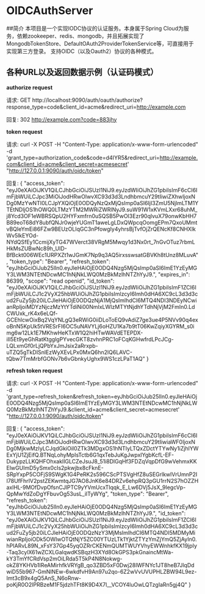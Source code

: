 # OIDCAuthServer
##简介
本项目是一个实现IODC协议的认证服务。本身属于Spring Cloud为服务，依赖zookeeper、redis、mongodb，并且拓展实现了MongodbTokenStore、DefaultOAuth2ProviderTokenService等，可直接用于实现第三方登录。
支持OIDC（以及Oauth2）协议的各种模式。

## 各种URL以及返回数据示例（认证码模式）

**authorize request**

请求: GET  http://localhost:9090/auth/oauth/authorize?response_type=code&client_id=acme&redirect_uri=http://example.com

回复: 302  http://example.com?code=883jhy

**token request**

请求: curl -X POST -H "Content-Type: application/x-www-form-urlencoded" -d 'grant_type=authorization_code&code=d4IYR5&redirect_uri=http://example.com&client_id=acme&client_secret=acmesecret' "http://127.0.0.1:9090/auth/oidc/token"

回复: {
  "access_token": "eyJ0eXAiOiJKV1QiLCJhbGciOiJSUzI1NiJ9.eyJzdWIiOiJhZG1pbiIsImF6cCI6ImFjbWUiLCJpc3MiOiJodHRwOlwvXC93d3d3LndhbmcuY29tIiwiZXhwIjoxNDg0MzYwNTI0LCJpYXQiOjE0ODQyNzQxMjQsImp0aSI6IjI3ZmU5NjlmLTM1YTEtNDljOS1hOWQ0LTMzYTM2MWRiZWRlNyJ9.suW91W1xKVmLXxr68uhM_j8Ycd3OF1eWBRSQpU2HYFxmfrn0uSQSB5PwOI3Ezr90qlvuX79onwKbHH7B89eoT68dY8ubfQNJr0wjeYUGmT1aweLgLDxQWpcqOomgEPm7QxoUMmtvBQIeYmEi86FZw9BEUzOLIqGC3nPfowgIy4yhrsBjTvfOjZrQENcKf8CNHXlkWv5lkEYOd-NYdQSfEy1CcmijXyTG47WVerct38VRgM5Mwqy1d3Nx0rt_7nGvOTuz7rbmLHkMsZUBwNc89h_UID-BfBckt006WEc1URPXZt1wJGmK7Np9q3AQ5irxsswsatGBVKh8tUnz8MLuvA",
  "token_type": "Bearer",
  "refresh_token": "eyJhbGciOiJub25lIn0.eyJleHAiOjE0ODQ4Nzg5MjQsImp0aSI6ImE1YzEyMGY3LWM3NTEtNDcwMC1hNjNkLWQ0MzBkMzlhNTZhYyJ9.",
  "expires_in": 86399,
  "scope": "read openid",
  "id_token": "eyJ0eXAiOiJKV1QiLCJhbGciOiJSUzI1NiJ9.eyJzdWIiOiJhZG1pbiIsImF1ZCI6ImFjbWUiLCJ1c2VyX25hbWUiOiJhZG1pbiIsImlzcyI6Imh0dHA6XC9cL3d3d3cud2FuZy5jb20iLCJleHAiOjE0ODQzNjA1MjQsImlhdCI6MTQ4NDI3NDEyNCwianRpIjoiMDYzNjczMzYtYTdiNi00NmIxLWIzMTYtNjdhYTdhNjVjM2FmIn0.LdCWUxk_rK4x6eLQf-GCEhlcwOixBq2VqYNLgQ3eRWiG0iiDLoToEQ9vAdiZ7ge3ue4P5NVv90q4exoBnN5KpUk5tVRESrFI6OC5uNAVYLj6oHZU1Ka7b9tT06KwZqiyXGYRM_s0img6w12Lk1E7MKhwHeKTxW1Q2hiHTwWAVdETEPDX-iIl5Et9yeGhRatKtgglgPYvecGKT8zvhnPRC1oFCqKGHwfrdLPcJCg-LQLxmGf0rLjQPbYxJmJsix2aRrxpb-uTZQ5gTkDISnlEzWyXEvLPx0MxQ6hn2lQ6LAVC-tQbw7TmMrbfGONv7b6vGbnkyUghx9WS1czLPaT1AQ"
}

**refresh token request**

请求: curl -X POST -H "Content-Type: application/x-www-form-urlencoded" -d 'grant_type=refresh_token&refresh_token=eyJhbGciOiJub25lIn0.eyJleHAiOjE0ODQ4Nzg5MjQsImp0aSI6ImE1YzEyMGY3LWM3NTEtNDcwMC1hNjNkLWQ0MzBkMzlhNTZhYyJ9.&client_id=acme&client_secret=acmesecret' "http://127.0.0.1:9090/auth/oidc/token"

回复: {
  "access_token": "eyJ0eXAiOiJKV1QiLCJhbGciOiJSUzI1NiJ9.eyJzdWIiOiJhZG1pbiIsImF6cCI6ImFjbWUiLCJpc3MiOiJodHRwOlwvXC93d3d3LndhbmcuY29tIiwiaWF0IjoxNDg0MjkwMzIyLCJqdGkiOiI0ZTk3MDgxOS1hNTIyLTQxZDctYTYwNy1iZjhlYWExYjU1ZjEifQ.BTNqLohyMpIsTctb6G1qxTebJuKgJwpxIYgbKcfL-EF-DukypzLLKQHFOhxaklIGLCZeJsuJ8_51i8DlGqHf3FDZqVqpDfG9wVehmxKKElwGUImD5ySmx0cIs2pkwjbx8cFknE-SRpYxpP5COFjS9SWgK1G4PeRK2s596CScPTSVgHfZ8uSEGrlkwlVrUmnP2II78UfFhrIV2pstZEKwmtqJG7AO8JnK6e84DRZv6ehpRQ3pGU1rrN2S7hOZZHaxlHL-9MOfDvpOfsnCJlPTC9yYVmUcxTIqqk_E_Lw6DVj5JsX_9IegcVp-QpMwYdZoDgYFbuvOg53usL_ilTyWYg",
  "token_type": "Bearer",
  "refresh_token": "eyJhbGciOiJub25lIn0.eyJleHAiOjE0ODQ4Nzg5MjQsImp0aSI6ImE1YzEyMGY3LWM3NTEtNDcwMC1hNjNkLWQ0MzBkMzlhNTZhYyJ9.",
  "id_token": "eyJ0eXAiOiJKV1QiLCJhbGciOiJSUzI1NiJ9.eyJzdWIiOiJhZG1pbiIsImF1ZCI6ImFjbWUiLCJ1c2VyX25hbWUiOiJhZG1pbiIsImlzcyI6Imh0dHA6XC9cL3d3d3cud2FuZy5jb20iLCJleHAiOjE0ODQzNzY3MjMsImlhdCI6MTQ4NDI5MDMyMiwianRpIjoiODk5OWIwOTQtNjY5ZC00YTUzLTk1YjktZTYzYmZjYmQ5ZjAyIn0.hPIARvL89N_xFsY37Gp45yqOZRrCKENmQUMTWUYVhyEWWnhkfKX19jpIy-Taq3cylX61wZCXLGalqwdKSBqzH3XYd8OkGPS3pkGnaincMtWa-kY3TmYfCRdVsp2mOiLRda5T5kP4N8Nokwg-okZ8YKHVb1IReAMirhfkVRYgB_qo3ZBD5xF0Dwj28lWFNYc1JT8heB7JlqDdwiD55b967-GmNlNEw-6wkdfvH9An97u2qo-6Z2wVvUVUPHLZBW94L9ez-Imt3cB9x4gQ5AnS_N6oRnw-poKjR0O2lPRBzeM1F5jdzhTFt8K9D4X7l__VCOY4luOwLQTzgIaRn5gj4Q"
}

